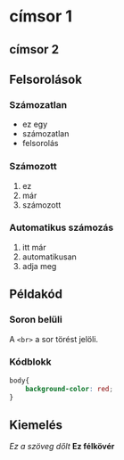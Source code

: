 # címsor 1

## címsor 2

## Felsorolások

### Számozatlan
- ez egy
- számozatlan
- felsorolás

### Számozott
1. ez
2. már
3. számozott

### Automatikus számozás
1. itt már
1. automatikusan 
1. adja meg

## Példakód

### Soron belüli
A `<br>` a sor törést jelöli.

### Kódblokk

```css
body{
    background-color: red;
}
```

## Kiemelés
*Ez a szöveg dőlt*
**Ez félkövér**
